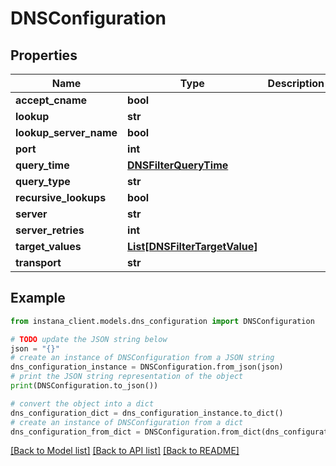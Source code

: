 # DNSConfiguration


## Properties

Name | Type | Description | Notes
------------ | ------------- | ------------- | -------------
**accept_cname** | **bool** |  | [optional] 
**lookup** | **str** |  | 
**lookup_server_name** | **bool** |  | [optional] 
**port** | **int** |  | [optional] 
**query_time** | [**DNSFilterQueryTime**](DNSFilterQueryTime.md) |  | [optional] 
**query_type** | **str** |  | [optional] 
**recursive_lookups** | **bool** |  | [optional] 
**server** | **str** |  | 
**server_retries** | **int** |  | [optional] 
**target_values** | [**List[DNSFilterTargetValue]**](DNSFilterTargetValue.md) |  | [optional] 
**transport** | **str** |  | [optional] 

## Example

```python
from instana_client.models.dns_configuration import DNSConfiguration

# TODO update the JSON string below
json = "{}"
# create an instance of DNSConfiguration from a JSON string
dns_configuration_instance = DNSConfiguration.from_json(json)
# print the JSON string representation of the object
print(DNSConfiguration.to_json())

# convert the object into a dict
dns_configuration_dict = dns_configuration_instance.to_dict()
# create an instance of DNSConfiguration from a dict
dns_configuration_from_dict = DNSConfiguration.from_dict(dns_configuration_dict)
```
[[Back to Model list]](../README.md#documentation-for-models) [[Back to API list]](../README.md#documentation-for-api-endpoints) [[Back to README]](../README.md)


